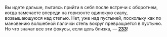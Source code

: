Вы идете дальше, пытаясь прийти в себя после встречи с оборотнем, когда замечаете впереди на горизонте одинокую скалу, возвышающуюся над степью. Нет, уже над пустыней, поскольку как по мановению волшебной палочки степь вокруг превращается в пустыню. Но что значат все эти фокусы, если цель близка, — [**233**](#n_233)!

